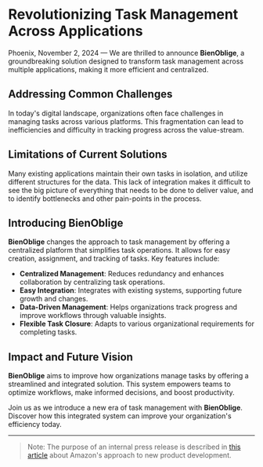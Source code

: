 # Revolutionizing Task Management Across Applications

Phoenix, November 2, 2024 — We are thrilled to announce **BienOblige**, a groundbreaking solution designed to transform task management across multiple applications, making it more efficient and centralized.

## Addressing Common Challenges

In today's digital landscape, organizations often face challenges in managing tasks across various platforms. This fragmentation can lead to inefficiencies and difficulty in tracking progress across the value-stream.

## Limitations of Current Solutions

Many existing applications maintain their own tasks in isolation, and utilize different structures for the data. This lack of integration makes it difficult to see the big picture of everything that needs to be done to deliver value, and to identify bottlenecks and other pain-points in the process.

## Introducing BienOblige

**BienOblige** changes the approach to task management by offering a centralized platform that simplifies task operations. It allows for easy creation, assignment, and tracking of tasks. Key features include:

* **Centralized Management**: Reduces redundancy and enhances collaboration by centralizing task operations.
* **Easy Integration**: Integrates with existing systems, supporting future growth and changes.
* **Data-Driven Management**: Helps organizations track progress and improve workflows through valuable insights.
* **Flexible Task Closure**: Adapts to various organizational requirements for completing tasks.

## Impact and Future Vision

**BienOblige** aims to improve how organizations manage tasks by offering a streamlined and integrated solution. This system empowers teams to optimize workflows, make informed decisions, and boost productivity.

Join us as we introduce a new era of task management with **BienOblige**. Discover how this integrated system can improve your organization's efficiency today.

***

> Note: The purpose of an internal press release is described in [this article](https://www.quora.com/What-is-Amazons-approach-to-product-development-and-product-management) about Amazon's approach to new product development.

